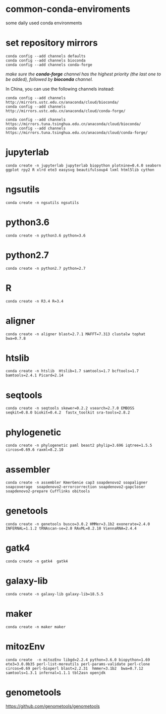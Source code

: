 # common-conda-enviroments
some daily used conda environments


# set repository mirrors

    conda config --add channels defaults
    conda config --add channels bioconda
    conda config --add channels conda-forge

*make sure the **conda-forge** channel has the highest priority (the last one to be added), followed by **bioconda** channel.*

In China, you can use the following channels instead:

    conda config --add channels http://mirrors.ustc.edu.cn/anaconda/cloud/bioconda/
    conda config --add channels http://mirrors.ustc.edu.cn/anaconda/cloud/conda-forge/

    conda config --add channels https://mirrors.tuna.tsinghua.edu.cn/anaconda/cloud/bioconda/
    conda config --add channels https://mirrors.tuna.tsinghua.edu.cn/anaconda/cloud/conda-forge/


# jupyterlab

    conda create -n jupyterlab jupyterlab biopython plotnine=0.4.0 seaborn ggplot rpy2 R xlrd ete3 easysvg beautifulsoup4 lxml html5lib cython

# ngsutils
    conda create -n ngsutils ngsutils

# python3.6
    conda create -n python3.6 python=3.6

# python2.7
    conda create -n python2.7 python=2.7

# R
    conda create -n R3.4 R=3.4

# aligner
    conda create -n aligner blast=2.7.1 MAFFT=7.313 clustalw tophat
    bwa=0.7.8
    
# htslib
    conda create -n htslib  Htslib=1.7 samtools=1.7 bcftools=1.7 bamtools=2.4.1 Picard=2.14

# seqtools
    conda create -n seqtools skewer=0.2.2 vsearch=2.7.0 EMBOSS seqkit=0.8.0 biokit=0.4.2  fastx_toolkit sra-tools=2.8.2

# phylogenetic
    conda create -n phylogenetic paml beast2 phylip=3.696 iqtree=1.5.5 circos=0.69.6 raxml=8.2.10

# assembler
    conda create -n assembler KmerGenie cap3 soapdenovo2 soapaligner soapcoverage  soapdenovo2-errorcorrection soapdenovo2-gapcloser soapdenovo2-prepare Cufflinks obitools

# genetools
    conda create -n genetools busco=3.0.2 HMMer=3.1b2 exonerate=2.4.0  INFERNAL=1.1.2 tRNAscan-se=2.0 RAxML=8.2.10 ViennaRNA=2.4.4

# gatk4
    conda create -n gatk4  gatk4

# galaxy-lib
    conda create -n galaxy-lib galaxy-lib=18.5.5

# maker
    conda create -n maker maker
  
# mitozEnv
    conda create  -n mitozEnv libgd=2.2.4 python=3.6.0 biopython=1.69 ete3=3.0.0b35 perl-list-moreutils perl-params-validate perl-clone circos=0.69 perl-bioperl blast=2.2.31  hmmer=3.1b2  bwa=0.7.12 samtools=1.3.1 infernal=1.1.1 tbl2asn openjdk

# genometools
https://github.com/genometools/genometools
